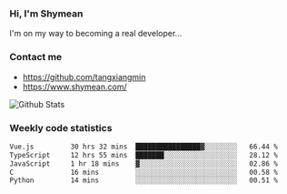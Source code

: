 ### Hi, I'm Shymean

I'm on my way to becoming a real developer...

### Contact me

- <https://github.com/tangxiangmin>
- <https://www.shymean.com/>

![Github Stats](https://github-readme-stats.vercel.app/api?username=tangxiangmin&show_icons=true&theme=dark)


###  Weekly code statistics

<!--START_SECTION:waka-->

```txt
Vue.js         30 hrs 32 mins  ████████████████▓░░░░░░░░   66.44 %
TypeScript     12 hrs 55 mins  ███████░░░░░░░░░░░░░░░░░░   28.12 %
JavaScript     1 hr 18 mins    ▓░░░░░░░░░░░░░░░░░░░░░░░░   02.86 %
C              16 mins         ░░░░░░░░░░░░░░░░░░░░░░░░░   00.58 %
Python         14 mins         ░░░░░░░░░░░░░░░░░░░░░░░░░   00.51 %
```

<!--END_SECTION:waka-->